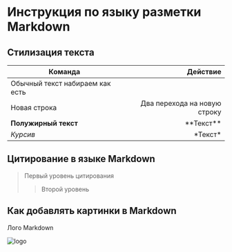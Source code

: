 # Инструкция по языку разметки Markdown

## Стилизация текста

Команда                     | Действие
------------                | ---------:
Обычный текст набираем как есть | 
Новая строка | Два перехода на новую строку
**Полужирный текст** | \*\*Текст\*\*
*Курсив* | \*Текст\*

## Цитирование в языке Markdown
> Первый уровень цитирования
>> Второй уровень





## Как добавлять картинки в Markdown
Лого Markdown

![logo](md.png)

